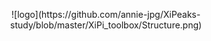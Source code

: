 <p style="text-align:center">
![logo](https://github.com/annie-jpg/XiPeaks-study/blob/master/XiPi_toolbox/Structure.png)
</p>